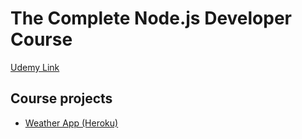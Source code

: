 # The Complete Node.js Developer Course

[Udemy Link](https://www.udemy.com/course/the-complete-nodejs-developer-course-2/)

## Course projects

- [Weather App (Heroku)](https://matijao-weather.herokuapp.com/)